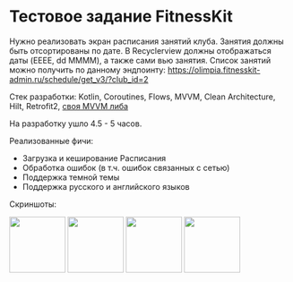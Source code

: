 # Тестовое задание FitnessKit

Нужно реализовать экран расписания занятий клуба. Занятия должны быть отсортированы
по дате. В Recyclerview должны отображаться даты (EEEE, dd MMMM), а также сами вью 
занятия.
Список занятий можно получить по данному эндпоинту: 
https://olimpia.fitnesskit-admin.ru/schedule/get_v3/?club_id=2

Стек разработки: 
Kotlin, Coroutines, Flows, MVVM, Clean Architecture, Hilt, Retrofit2, <a href="https://github.com/Alexander1245/BaseMVVM">своя MVVM либа</a>

На разработку ушло 4.5 - 5 часов.

Реализованные фичи:
- Загрузка и кеширование Расписания
- Обработка ошибок (в т.ч. ошибок связанных с сетью)
- Поддержка темной темы
- Поддержка русского и английского языков

Скриншоты:
<p float="left">
  <img src="https://user-images.githubusercontent.com/36124349/235466356-7c8410c4-8fb2-4523-af83-37b72d41521b.jpg" width="100" />
  <img src="https://user-images.githubusercontent.com/36124349/235466363-0729a89d-a76f-462b-b387-8996651c0f55.jpg" width="100" /> 
  <img src="https://user-images.githubusercontent.com/36124349/235466380-2b27dba8-3b6f-4551-a21f-6284219b1ffa.jpg" width="100" />
  <img src="https://user-images.githubusercontent.com/36124349/235466393-7b673433-57cb-4058-8247-5584945f3f6b.jpg" width="100" />
</p>
